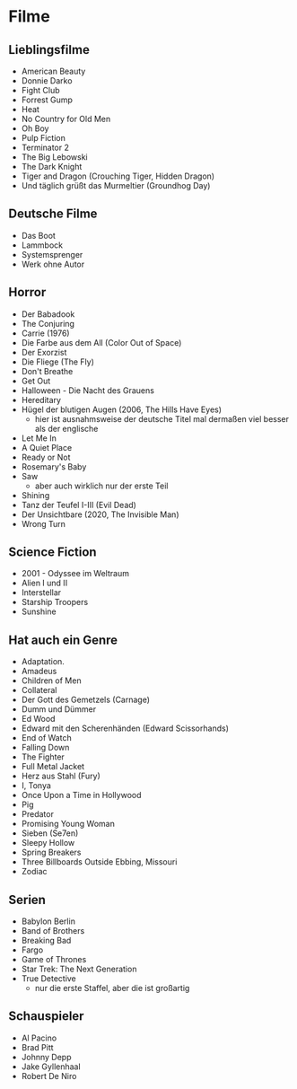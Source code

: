 # Filme
## Lieblingsfilme
- American Beauty
- Donnie Darko
- Fight Club
- Forrest Gump
- Heat
- No Country for Old Men
- Oh Boy
- Pulp Fiction
- Terminator 2
- The Big Lebowski
- The Dark Knight
- Tiger and Dragon (Crouching Tiger, Hidden Dragon)
- Und täglich grüßt das Murmeltier (Groundhog Day)

## Deutsche Filme
- Das Boot
- Lammbock
- Systemsprenger
- Werk ohne Autor

## Horror
- Der Babadook
- The Conjuring
- Carrie (1976)
- Die Farbe aus dem All (Color Out of Space)
- Der Exorzist
- Die Fliege (The Fly)
- Don't Breathe
- Get Out
- Halloween - Die Nacht des Grauens
- Hereditary
- Hügel der blutigen Augen (2006, The Hills Have Eyes)
  - hier ist ausnahmsweise der deutsche Titel mal dermaßen viel besser als der
    englische
- Let Me In
- A Quiet Place
- Ready or Not
- Rosemary's Baby
- Saw
  - aber auch wirklich nur der erste Teil
- Shining
- Tanz der Teufel I-III (Evil Dead)
- Der Unsichtbare (2020, The Invisible Man)
- Wrong Turn

## Science Fiction
- 2001 - Odyssee im Weltraum
- Alien I und II
- Interstellar
- Starship Troopers
- Sunshine

## Hat auch ein Genre
- Adaptation.
- Amadeus
- Children of Men
- Collateral
- Der Gott des Gemetzels (Carnage)
- Dumm und Dümmer
- Ed Wood
- Edward mit den Scherenhänden (Edward Scissorhands)
- End of Watch
- Falling Down
- The Fighter
- Full Metal Jacket
- Herz aus Stahl (Fury)
- I, Tonya
- Once Upon a Time in Hollywood
- Pig
- Predator
- Promising Young Woman
- Sieben (Se7en)
- Sleepy Hollow
- Spring Breakers
- Three Billboards Outside Ebbing, Missouri
- Zodiac

## Serien
- Babylon Berlin
- Band of Brothers
- Breaking Bad
- Fargo
- Game of Thrones
- Star Trek: The Next Generation
- True Detective
  - nur die erste Staffel, aber die ist großartig

## Schauspieler
- Al Pacino
- Brad Pitt
- Johnny Depp
- Jake Gyllenhaal
- Robert De Niro
